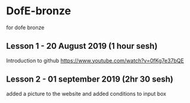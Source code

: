 # DofE-bronze
for dofe bronze
## Lesson 1 - 20 August 2019 (1 hour sesh)
Introduction to github
https://www.youtube.com/watch?v=0fKg7e37bQE
## Lesson 2 - 01 september 2019 (2hr 30 sesh)
added a picture to the website and added conditions to input box